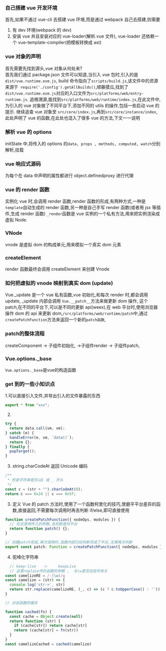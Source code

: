 ### 自己搭建 vue 开发环境

首先,如果不通过 vue-cli 去搭建 vue 环境,而是通过 webpack 自己去搭建,则需要

1. 有 dev 环境(webpack 的 dev)
2. 安装 vue 并且安装对应的 vue-loader(解析.vue 文件), vue-loader 还依赖一个 vue-template-compiler(把模板转换成 ast)

### vue 对象的声明

首先需要先找到源头,vue 对象从何处来?  
首先我们通过 package.json 文件可以知道,当引入 vue 包时,引入的是`dist/vue.runtime.esm.js`, build 命令指向了`scripts/build.js`,该文件中的资源来源于` require('./config').getAllBuilds()`,顺藤摸瓜,找到了`dist/vue.runtime.esm.js`对应的入口文件为`src/platforms/web/entry-runtime.js`.
追根溯源,能找到`src/platforms/web/runtime/index.js`,在此文件中,为引入的 vue 对象做了不同平台下,添加不同的 utils 的操作,包括一些启动 vue 的提示.
继续追查 vue 对象至 `src/core/index.js`,再到`src/core/instance/index`,此处声明了 vue 的函数,在此处也混入了很多 vue 的方法,下文一一说明

### 解析 vue 的 options

initState 中,将传入的 options 的`data, props , methods, computed, watch`分别解析,挂载

### vue 响应式源码

为每个在 data 中声明的属性都进行 object.definedproxy 进行代理

### vue 的 render 函数

实例化 vue 时,会调用 render 函数,render 函数的形成,有两种方式,一种是`template`自动生成的 render 函数,另一种是自己手写 render 函数(或者用 jsx 等插件,生成 render 函数)
`_render`函数是 vue 实例的一个私有方法,用来把实例渲染成虚拟 Node.

### VNode

vnode 是虚拟 dom 的构成单元,用来模拟一个真实 dom 元素

### createElement

render 函数最终会调用 createElement 来创建 Vnode

### 如何把虚拟的 vnode 映射到真实 dom (update)

Vue.\_update 是一个 vue 私有函数,vue 初始化,和每次 render 时,都会调用 update,
\_update 内部会调用 `Vue.__patch__`方法来做更新 dom 操作, 这个 patch,在不同的平台下,可以是不同的更新 api(weex),在 web 平台时,使用浏览器操作 dom 的 api 来更新 dom,`/src/platforms/web/runtime/patch`中,通过`createPatchFunction`方法来返回一个新的`patch函数`,


### patch的整体流程
createComponent -> 子组件初始化, ->子组件render -> 子组件patch,

### Vue.options._base
`Vue.options._base`是vue的构造函数




### get 到的一些小知识点

1.可以直接引入文件,并导出引入的文件暴露的东西

```js
export * from "xxx";
```

2.

```js
try {
  return data.call(vm, vm);
} catch (e) {
  handleError(e, vm, `data()`);
  return {};
} finally {
  popTarget();
}
```

3. string.charCodeAt 返回 Unicode 编码

```js
/**
 * 检查字符串是否以$ 或 _ 开头
 */
const c = (str + "").charCodeAt(0);
return c === 0x24 || c === 0x5f;
```

3. 定义 Vue 的 patch 方法时,使用了一个函数柯里化的技巧,使磨平平台差异的函数,直接返回,不需要每次调用时再去判断 if/else,即可直接使用

```js
function createPatchFunction({ nodeOps, modules }) {
  // 在这里用传入的参数,去判断是何平台
  return function patch() {};
}

// 创建patch完成,再次调用时,函数内部已经判断完成了平台,无需再次判断
export const patch: Function = createPatchFunction({ nodeOps, modules });
```

4. 驼峰化字符串
```js
  // keep-live   ->     keepLive
  // 这里replace传的函数的参数 ,  与\w是否加括号有关
const camelizeRE = /-(\w)/g
const camelize = (str) => {
  console.log('str->', str)
  return str.replace(camelizeRE, (_, c) => (c ? c.toUpperCase() : ''))
}

// 对该函数的缓存

function cached(fn) {
  const cache = Object.create(null)
  return function (str) {
    if (cache[str]) return cache[str]
    return (cache[str] = fn(str))
  }
}
const camelizeCached = cached(camelize)

```
